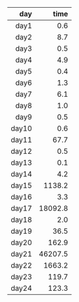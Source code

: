 
|   day |    time |
|------:|---------:
| day1  |     0.6 |
| day2  |     8.7 |
| day3  |     0.5 |
| day4  |     4.9 |
| day5  |     0.4 |
| day6  |     1.3 |
| day7  |     6.1 |
| day8  |     1.0 |
| day9  |     0.5 |
| day10 |     0.6 |
| day11 |    67.7 |
| day12 |     0.5 |
| day13 |     0.1 |
| day14 |     4.2 |
| day15 |  1138.2 |
| day16 |     3.3 |
| day17 | 18092.8 |
| day18 |     2.0 |
| day19 |    36.5 |
| day20 |   162.9 |
| day21 | 46207.5 |
| day22 |  1663.2 |
| day23 |   119.7 |
| day24 |   123.3 |
